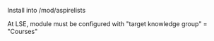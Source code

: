 Install into /mod/aspirelists

At LSE, module must be configured with "target knowledge group" = "Courses"
